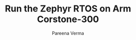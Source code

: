 ---
title: Run the Zephyr RTOS on Arm Corstone-300

minutes_to_complete: 30

who_is_this_for: This is an introductory topic for software developers getting started
  with the Zephyr RTOS.


learning_objectives:
- Build and run Zephyr applications on the Corstone-300

prerequisites:
- Some familiarity with embedded C programming
- A Linux machine running Ubuntu, or an AWS account to use [Arm Virtual Hardware](https://www.arm.com/products/development-tools/simulation/virtual-hardware)

author: Pareena Verma

test_images:
- amd64/ubuntu:latest
test_link: null
test_maintenance: true

### Tags
skilllevels: Introductory
subjects: RTOS Fundamentals
armips:
- Cortex-M
operatingsystems:
- RTOS
tools_software_languages:
- Zephyr
- Arm Virtual Hardware
- Fixed Virtual Platform
- Coding

further_reading:
    - resource:
        title: Zephyr Project Documentation
        link: https://docs.zephyrproject.org/latest/index.html
        type: documentation
    - resource:
        title: Zephyr Sample applications and Demo
        link: https://docs.zephyrproject.org/latest/samples/index.html
        type: documentation
    - resource:
        title: List of Arm boards and platforms supported by Zephyr
        link: https://docs.zephyrproject.org/latest/boards/arm/index.html
        type: website


### FIXED, DO NOT MODIFY
# ================================================================================
weight: 1                       # _index.md always has weight of 1 to order correctly
layout: "learningpathall"       # All files under learning paths have this same wrapper
learning_path_main_page: "yes"  # This should be surfaced when looking for related content. Only set for _index.md of learning path content.
layout: learningpathall

---